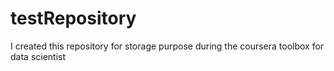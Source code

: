testRepository
==============

I created this repository for storage purpose during the coursera toolbox for data scientist
